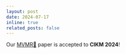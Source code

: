 ```yaml
---
layout: post
date: 2024-07-17
inline: true
related_posts: false
---
```


Our [MVMR🎥](https://kms0805.github.io/) paper is accepted to **CIKM 2024**!
